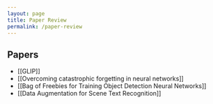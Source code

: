 ```yaml
---
layout: page
title: Paper Review
permalink: /paper-review
---
```


## Papers

- [[GLIP]]
- [[Overcoming catastrophic forgetting in neural networks]]
- [[Bag of Freebies for Training Object Detection Neural Networks]]
- [[Data Augmentation for Scene Text Recognition]]
